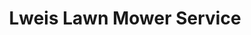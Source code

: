 ---
title: "Lweis Lawn Mower Service"
url: /bridgeport/lweis-lawn-mower-service/
shop: Allgemein
---
